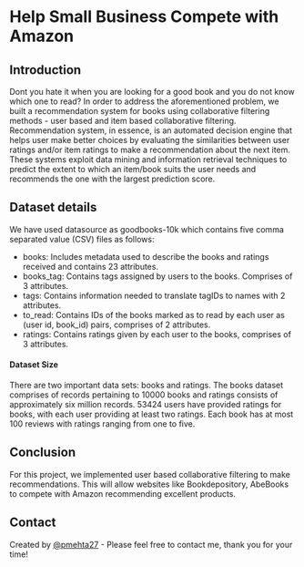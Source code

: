 # Help Small Business Compete with Amazon

## Introduction
Dont you hate it when you are looking for a good book and you do not know which one to read? In order to address the aforementioned problem, we built a recommendation system for books using collaborative filtering methods - user based and item based collaborative filtering. Recommendation system, in essence, is an automated decision engine that helps user make better choices by evaluating the similarities between user ratings and/or item ratings to make a recommendation about the next item. These systems exploit data mining and information retrieval techniques to predict the extent to which an item/book suits the user needs and recommends the one with the largest prediction score.


## Dataset details
We have used datasource as goodbooks-10k which contains five comma separated value (CSV) files as follows:
* books: Includes metadata used to describe the books and ratings received and contains 23 attributes.
* books_tag: Contains tags assigned by users to the books. Comprises of 3 attributes.
* tags:  Contains information needed to translate tagIDs to names with 2 attributes.
* to_read: Contains IDs of the books marked as to read by each user as (user id, book_id) pairs, comprises of 2 attributes.
* ratings: Contains ratings given by each user to the books, comprises of 3 attributes.

#### Dataset Size
There are two important data sets: books and ratings. The books dataset comprises of records pertaining to 10000 books and ratings consists of approximately six million records. 53424 users have provided ratings for books, with each user providing at least two ratings. Each book has at most 100 reviews with ratings ranging from one to five.

## Conclusion
For this project, we implemented user based collaborative filtering to make recommendations. This will allow websites like Bookdepository, AbeBooks to compete with Amazon recommending excellent products.

## Contact
Created by [@pmehta27](https://www.linkedin.com/in/pooja-ym-mehta) - Please feel free to contact me, thank you for your time!

